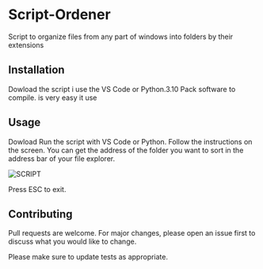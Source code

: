 # Script-Ordener
Script to organize files from any part of windows into folders by their extensions
## Installation

Dowload the script i use the VS Code or Python.3.10 Pack software to compile. is very easy it use

## Usage
Dowload 
Run the script with VS Code or Python.
Follow the instructions on the screen.
You can get the address of the folder you want to sort in the address bar of your file explorer.

![SCRIPT](https://res.cloudinary.com/dznbdyjwy/image/upload/v1675744070/1366_2000_eunyoo.jpg)

Press ESC to exit.

## Contributing
Pull requests are welcome. For major changes, please open an issue first to discuss what you would like to change.

Please make sure to update tests as appropriate.
